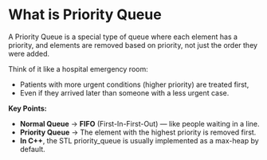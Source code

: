 # What is Priority Queue
A Priority Queue is a special type of queue where each element has a priority, and elements are removed based on priority, not just the order they were added.

Think of it like a hospital emergency room:

- Patients with more urgent conditions (higher priority) are treated first,
- Even if they arrived later than someone with a less urgent case.

**Key Points:**
- **Normal Queue** → **FIFO** (First-In-First-Out) — like people waiting in a line.
- **Priority Queue** → The element with the highest priority is removed first.
- **In C++**, the STL priority_queue is usually implemented as a max-heap by default.